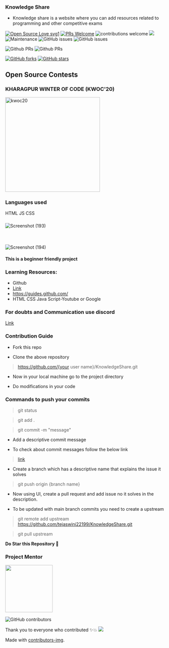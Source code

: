 ### Knowledge Share
* Knowledge share is a website where you can add resources related to programming and other competitive exams

[![Open Source Love svg1](https://badges.frapsoft.com/os/v1/open-source.svg?v=103)](https://github.com/ellerbrock/open-source-badges/)    [![PRs Welcome](https://img.shields.io/badge/PRs-welcome-brightgreen.svg?style=flat-square)](http://makeapullrequest.com)         ![contributions welcome](https://img.shields.io/static/v1.svg?label=Contributions&message=Welcome&color=0059b3&style=flat-square)     <a href="https://discord.gg/MZKR9ZHh">
<img src="https://img.shields.io/discord/782685651551387699"></a>   
![Maintenance](https://img.shields.io/maintenance/yes/2020)
![GitHub issues](https://img.shields.io/github/issues/tejaswini22199/KnowledgeShare)     ![GitHub issues](https://img.shields.io/github/issues-closed/tejaswini22199/KnowledgeShare)

![Github PRs](https://img.shields.io/github/issues-pr/tejaswini22199/KnowledgeShare)  ![Github PRs](https://img.shields.io/github/issues-pr-closed/tejaswini22199/KnowledgeShare)

[![GitHub forks](https://img.shields.io/github/forks/tejaswini22199/KnowledgeShare)](https://github.com/tejaswini22199/KnowledgeShare/network)  [![GitHub stars](https://img.shields.io/github/stars/tejaswini22199/KnowledgeShare)](https://github.com/tejaswini22199/KnowledgeShare/stargazers)
## Open Source Contests

### KHARAGPUR WINTER OF CODE (KWOC'20)
<div >
<img src="https://kwoc.kossiitkgp.org/static/media/circle.33e6ce0d.svg" alt="kwoc20" height="300" width="300"/>
  </div>
 
### Languages used
HTML
JS
CSS
### 
![Screenshot (193)](https://user-images.githubusercontent.com/59510531/102472311-325cd880-407c-11eb-9c4b-085d2f02d95d.png)
<br></br>
<br></br>
![Screenshot (194)](https://user-images.githubusercontent.com/59510531/102474146-4a355c00-407e-11eb-860f-a7566a4294d4.png)

#### This is a beginner friendly project

### Learning Resources:
* Github
* [Link](https://www.udacity.com/course/version-control-with-git--ud123)
* https://guides.github.com/
* HTML CSS Java Script-Youtube or Google
### For doubts and Communication use discord
[Link](https://discord.gg/TKz4ZqpDEZ)
### Contribution Guide
* Fork this repo

* Clone the above repository 

>https://github.com/{your user name}/KnowledgeShare.git

* Now in your local machine  go to the project directory

* Do modifications in your code

### Commands to push your commits
> git status

> git add .

> git commit -m "message"

* Add a descriptive commit message

* To check about commit messages follow the below link

> [link](https://www.freecodecamp.org/news/writing-good-commit-messages-a-practical-guide/)

* Create a branch which has a descriptive name that explains the issue it solves

> git push origin {branch name}

* Now using UI, create a pull request and add issue no it solves in the description.

* To be updated with main branch commits you need to create a  upstream

> git remote add upstream https://github.com/tejaswini22199/KnowledgeShare.git

> git pull upstream

 <strong> Do Star this Repository :star2:</strong>
 ### Project Mentor
<a href="https://github.com/tejaswini22199"><img src="https://avatars1.githubusercontent.com/u/43006347?s=60&amp;v=4" width=150px height=150px /></a>     

  ![GitHub contributors](https://img.shields.io/github/contributors-anon/tejaswini22199/KnowledgeShare)
  
 Thank you to everyone who contributed ✨💥
 <a href="https://github.com/tejaswini22199/KnowledgeShare/graphs/contributors">
  <img src="https://contrib.rocks/image?repo=tejaswini22199/KnowledgeShare" />
</a>

Made with [contributors-img](https://contrib.rocks).
